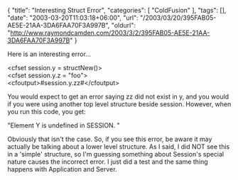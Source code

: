{
	"title": "Interesting Struct Error",
	"categories": [
		"ColdFusion"
	],
	"tags": [],
	"date": "2003-03-20T11:03:18+06:00",
	"url": "/2003/03/20/395FAB05-AE5E-21AA-3DA6FAA70F3A997B",
	"oldurl": "http://www.raymondcamden.com/2003/3/2/395FAB05-AE5E-21AA-3DA6FAA70F3A997B"
}

Here is an interesting error...

&lt;cfset session.y = structNew()&gt;<br>
&lt;cfset session.y.z = "foo"&gt;<br>
&lt;cfoutput&gt;#session.y.zz#&lt;/cfoutput&gt;

You would expect to get an error saying zz did not exist in y, and you would if you were using another top level structure beside session. However, when you run this code, you get:

"Element Y is undefined in SESSION. "

Obviously that isn't the case. So, if you see this error, be aware it may actually be talking about a lower level structure. As I said, I did NOT see this in a 'simple' structure, so I'm guessing something about Session's special nature causes the incorrect error. I just did a test and the same thing happens with Application and Server.